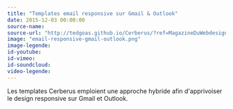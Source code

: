 ```yaml
---
title: "Templates email responsive sur Gmail & Outlook"
date: 2015-12-03 00:00:00
source-name:
source-url: "http://tedgoas.github.io/Cerberus/?ref=MagazineDuWebdesign"
image: "email-responsive-gmail-outlook.png"
image-legende:
id-youtube:
id-vimeo:
id-soundcloud:
video-legende:
---
```

Les templates Cerberus emploient une approche hybride afin d'apprivoiser le design responsive sur Gmail et Outlook.
